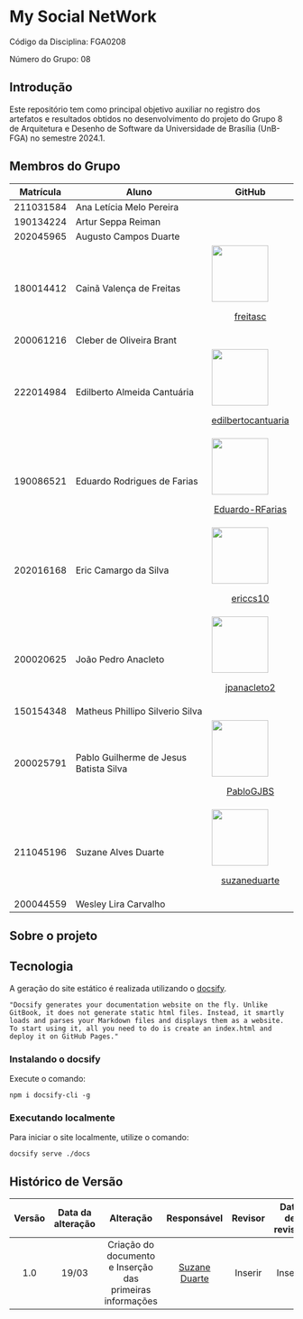 # My Social NetWork 

Código da Disciplina: FGA0208

Número do Grupo: 08

## Introdução

Este repositório tem como principal objetivo auxiliar no registro dos artefatos e resultados obtidos no desenvolvimento do projeto do Grupo 8 de Arquitetura e Desenho de Software da Universidade de Brasília (UnB-FGA) no semestre 2024.1.

## Membros do Grupo
| Matrícula | Aluno | GitHub |
| -- | -- | -- |
| 211031584 | Ana Letícia Melo Pereira | |
| 190134224 | Artur Seppa Reiman ||
| 202045965 | Augusto Campos Duarte | |
| 180014412 | Cainã Valença de Freitas | [<img src="https://github.com/freitasc.png" width="100px">](https://github.com/freitasc)<br/><p align="center"><a href="https://github.com/freitasc">freitasc</a></p>  |
| 200061216 | Cleber de Oliveira Brant | |
| 222014984 | Edilberto Almeida Cantuária | [<img src="https://github.com/edilbertocantuaria.png" width="100px">](https://github.com/edilbertocantuaria)<br/><p align="center"><a href="https://github.com/edilbertocantuaria">edilbertocantuaria</a></p> |
| 190086521 | Eduardo Rodrigues de Farias |[<img src="https://github.com/Eduardo-RFarias.png" width="100px">](https://github.com/Eduardo-RFarias)<br/><p align="center"><a href="https://github.com/Eduardo-RFarias">Eduardo-RFarias</a></p>|
| 202016168 | Eric Camargo da Silva |[<img src="https://github.com/ericcs10.png" width="100px">](https://github.com/ericcs10)<br/><p align="center"><a href="https://github.com/ericcs10">ericcs10</a></p> |
| 200020625 | João Pedro Anacleto | [<img src="https://github.com/jpanacleto2.png" width="100px">](https://github.com/jpanacleto2)<br/><p align="center"><a href="https://github.com/jpanacleto2">jpanacleto2</a></p> |
| 150154348 | Matheus Phillipo Silverio Silva | |
| 200025791 | Pablo Guilherme de Jesus Batista Silva | [<img src="https://github.com/PabloGJBS.png" width="100px">](https://github.com/PabloGJBS)<br/><p align="center"><a href="https://github.com/PabloGJBS">PabloGJBS</a></p>|
| 211045196 | Suzane Alves Duarte |[<img src="https://github.com/suzaneduarte.png" width="100px">](https://github.com/suzaneduarte)<br/><p align="center"><a href="https://github.com/suzaneduarte">suzaneduarte</a></p> |
| 200044559 | Wesley Lira Carvalho | |


## Sobre o projeto 

## Tecnologia

A geração do site estático é realizada utilizando o [docsify](https://docsify.js.org/).

```shell
"Docsify generates your documentation website on the fly. Unlike GitBook, it does not generate static html files. Instead, it smartly loads and parses your Markdown files and displays them as a website. To start using it, all you need to do is create an index.html and deploy it on GitHub Pages."
```

### Instalando o docsify

Execute o comando:

```shell
npm i docsify-cli -g
```

### Executando localmente

Para iniciar o site localmente, utilize o comando:

```shell
docsify serve ./docs
```

## Histórico de Versão
|  Versão  | Data da alteração | Alteração | Responsável | Revisor | Data de revisão |
| :---: | :---: | :---: | :---: | :---: | :---: |
| 1.0 | 19/03 | Criação do documento e Inserção das primeiras informações | [Suzane Duarte](https://github.com/suzaneduarte) | Inserir | Inserir |

